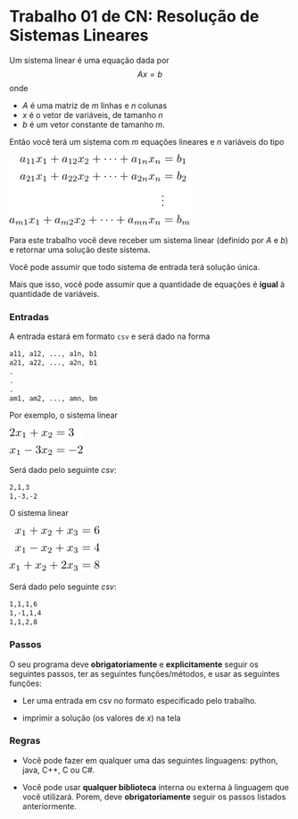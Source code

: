 # Trabalho 01 de CN: Resolução de Sistemas Lineares

Um sistema linear é uma equação dada por
$$Ax = b$$
onde
- $A$ é uma matriz de $m$ linhas e $n$ colunas
- $x$ é o vetor de variáveis, de tamanho $n$
- $b$ é um vetor constante de tamanho $m$.

Então você terá um sistema com $m$ equações lineares e $n$ variáveis do tipo

![Sistema Linear](images/linear_system.png)

Para este trabalho você deve receber um sistema linear (definido por $A$ e $b$) e retornar uma solução deste sistema.

Você pode assumir que todo sistema de entrada terá solução única.

Mais que isso, você pode assumir que a quantidade de equações é **igual** à quantidade de variáveis.

### Entradas

A entrada estará em formato `csv` e será dado na forma
```
a11, a12, ..., a1n, b1
a21, a22, ..., a2n, b1
.
.
.
am1, am2, ..., amn, bm
```

Por exemplo, o sistema linear

![Exemplo 01](images/exemplo01.png)

Será dado pelo seguinte $csv$:
```
2,1,3
1,-3,-2
```

O sistema linear

![Exemplo 02](images/exemplo02.png)

Será dado pelo seguinte $csv$:
```
1,1,1,6
1,-1,1,4
1,1,2,8
```

### Passos

O seu programa deve **obrigatoriamente** e **explicitamente** seguir os seguintes passos, ter as seguintes funções/métodos, e usar as seguintes funções:

 - Ler uma entrada em csv no formato especificado pelo trabalho.

 - imprimir a solução (os valores de $x$) na tela


### Regras

 - Você pode fazer em qualquer uma das seguintes linguagens: python, java, C++, C ou C#.

 - Você pode usar **qualquer biblioteca** interna ou externa à linguagem que você utilizará. Porem, deve **obrigatoriamente** seguir os passos listados anteriormente.
